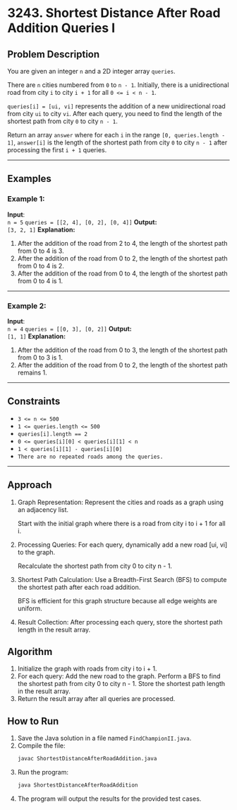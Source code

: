 # 3243. Shortest Distance After Road Addition Queries I

## Problem Description

You are given an integer `n` and a 2D integer array `queries`.

There are `n` cities numbered from `0` to `n - 1`. Initially, there is a unidirectional road from city `i` to city `i + 1` for all `0 <= i < n - 1`.

`queries[i] = [ui, vi]` represents the addition of a new unidirectional road from city `ui` to city `vi`. After each query, you need to find the length of the shortest path from city `0` to city `n - 1`.

Return an array `answer` where for each `i` in the range `[0, queries.length - 1]`, `answer[i]` is the length of the shortest path from city `0` to city `n - 1` after processing the first `i + 1` queries.

---

## Examples

### Example 1:

**Input**:  
`n = 5`
`queries = [[2, 4], [0, 2], [0, 4]]`
**Output:**  
`[3, 2, 1]`
**Explanation:**

1. After the addition of the road from 2 to 4, the length of the shortest path from 0 to 4 is 3.
2. After the addition of the road from 0 to 2, the length of the shortest path from 0 to 4 is 2.
3. After the addition of the road from 0 to 4, the length of the shortest path from 0 to 4 is 1.

---

### Example 2:

**Input**:  
`n = 4`
`queries = [[0, 3], [0, 2]]`
**Output:**  
`[1, 1]`
**Explanation:**

1. After the addition of the road from 0 to 3, the length of the shortest path from 0 to 3 is 1.
2. After the addition of the road from 0 to 2, the length of the shortest path remains 1.

---

## Constraints

- `3 <= n <= 500`
- `1 <= queries.length <= 500`
- `queries[i].length == 2`
- `0 <= queries[i][0] < queries[i][1] < n`
- `1 < queries[i][1] - queries[i][0]`
- `There are no repeated roads among the queries.`

---

## Approach

1. Graph Representation:
   Represent the cities and roads as a graph using an adjacency list.

   Start with the initial graph where there is a road from city i to i + 1 for all i.

2. Processing Queries:
   For each query, dynamically add a new road [ui, vi] to the graph.

   Recalculate the shortest path from city 0 to city n - 1.

3. Shortest Path Calculation:
   Use a Breadth-First Search (BFS) to compute the shortest path after each road addition.

   BFS is efficient for this graph structure because all edge weights are uniform.

4. Result Collection:
   After processing each query, store the shortest path length in the result array.

## Algorithm

1. Initialize the graph with roads from city i to i + 1.
2. For each query:
   Add the new road to the graph.
   Perform a BFS to find the shortest path from city 0 to city n - 1.
   Store the shortest path length in the result array.
3. Return the result array after all queries are processed.

## How to Run

1. Save the Java solution in a file named `FindChampionII.java`.
2. Compile the file:
   ```bash
   javac ShortestDistanceAfterRoadAddition.java
   ```
3. Run the program:
   ```bash
   java ShortestDistanceAfterRoadAddition
   ```
4. The program will output the results for the provided test cases.
